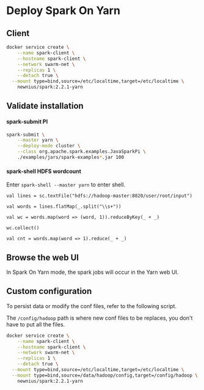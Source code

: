 # Deploy Spark On Yarn

## Client

```bash
docker service create \
	--name spark-client \
	--hostname spark-client \
	--network swarm-net \
	--replicas 1 \
	--detach true \
  --mount type=bind,source=/etc/localtime,target=/etc/localtime \
	newnius/spark:2.2.1-yarn
```

## Validate installation

#### spark-submit PI

```bash
spark-submit \
	--master yarn \
	--deploy-mode cluster \
	--class org.apache.spark.examples.JavaSparkPi \
	./examples/jars/spark-examples*.jar 100
```

#### spark-shell HDFS wordcount

Enter `spark-shell --master yarn` to enter shell.

```shell
val lines = sc.textFile("hdfs://hadoop-master:8020/user/root/input")

val words = lines.flatMap(_.split("\\s+"))

val wc = words.map(word => (word, 1)).reduceByKey(_ + _)

wc.collect()

val cnt = words.map(word => 1).reduce(_ + _)
```

## Browse the web UI

In Spark On Yarn mode, the spark jobs will occur in the Yarn web UI.

## Custom configuration

To persist data or modify the conf files, refer to the following script.

The `/config/hadoop` path is where new conf files to be replaces, you don't have to put all the files.


```bash
docker service create \
	--name spark-client \
	--hostname spark-client \
	--network swarm-net \
	--replicas 1 \
	--detach true \
  --mount type=bind,source=/etc/localtime,target=/etc/localtime \
  --mount type=bind,source=/data/hadoop/config,target=/config/hadoop \
	newnius/spark:2.2.1-yarn
```
